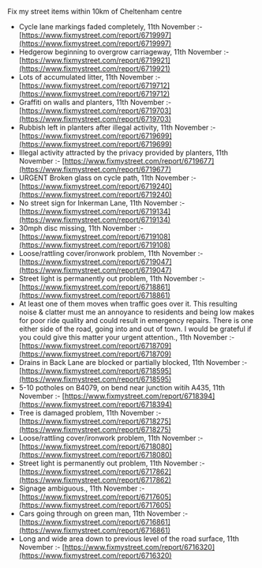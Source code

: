 Fix my street items within 10km of Cheltenham centre

<!-- fix_marker starts -->

- Cycle lane markings faded completely, 11th November :- [https://www.fixmystreet.com/report/6719997](https://www.fixmystreet.com/report/6719997)
- Hedgerow beginning to overgrow carriageway, 11th November :- [https://www.fixmystreet.com/report/6719921](https://www.fixmystreet.com/report/6719921)
- Lots of accumulated litter, 11th November :- [https://www.fixmystreet.com/report/6719712](https://www.fixmystreet.com/report/6719712)
- Graffiti on walls and planters, 11th November :- [https://www.fixmystreet.com/report/6719703](https://www.fixmystreet.com/report/6719703)
- Rubbish left in planters after illegal activity, 11th November :- [https://www.fixmystreet.com/report/6719699](https://www.fixmystreet.com/report/6719699)
- Illegal activity attracted by the privacy provided by planters, 11th November :- [https://www.fixmystreet.com/report/6719677](https://www.fixmystreet.com/report/6719677)
- URGENT Broken glass on cycle path, 11th November :- [https://www.fixmystreet.com/report/6719240](https://www.fixmystreet.com/report/6719240)
- No street sign for Inkerman Lane, 11th November :- [https://www.fixmystreet.com/report/6719134](https://www.fixmystreet.com/report/6719134)
- 30mph disc missing, 11th November :- [https://www.fixmystreet.com/report/6719108](https://www.fixmystreet.com/report/6719108)
- Loose/rattling cover/ironwork problem, 11th November :- [https://www.fixmystreet.com/report/6719047](https://www.fixmystreet.com/report/6719047)
- Street light is permanently out problem, 11th November :- [https://www.fixmystreet.com/report/6718861](https://www.fixmystreet.com/report/6718861)
- At least one of them moves when traffic goes over it. This resulting noise & clatter must me an annoyance to residents and being low makes for poor ride quality and could result in emergency repairs. There is one either side of the road, going into and out of town. I would be grateful if you could give this matter your urgent attention., 11th November :- [https://www.fixmystreet.com/report/6718709](https://www.fixmystreet.com/report/6718709)
- Drains in Back Lane are blocked or partially blocked, 11th November :- [https://www.fixmystreet.com/report/6718595](https://www.fixmystreet.com/report/6718595)
- 5-10 potholes on B4079, on bend near junction witih A435, 11th November :- [https://www.fixmystreet.com/report/6718394](https://www.fixmystreet.com/report/6718394)
- Tree is damaged problem, 11th November :- [https://www.fixmystreet.com/report/6718275](https://www.fixmystreet.com/report/6718275)
- Loose/rattling cover/ironwork problem, 11th November :- [https://www.fixmystreet.com/report/6718080](https://www.fixmystreet.com/report/6718080)
- Street light is permanently out problem, 11th November :- [https://www.fixmystreet.com/report/6717862](https://www.fixmystreet.com/report/6717862)
- Signage ambiguous., 11th November :- [https://www.fixmystreet.com/report/6717605](https://www.fixmystreet.com/report/6717605)
- Cars going through on green man, 11th November :- [https://www.fixmystreet.com/report/6716861](https://www.fixmystreet.com/report/6716861)
- Long and wide area down to previous level of the road surface, 11th November :- [https://www.fixmystreet.com/report/6716320](https://www.fixmystreet.com/report/6716320)

<!-- fix_marker ends -->